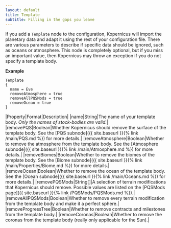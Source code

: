 ```yaml
---
layout: default
title: Template
subtitle: Filling in the gaps you leave
---
```


If you add a  `Template` node to the configuration, Kopernicus will import the planetary data and adapt it using the rest of your configuration file. There are various parameters to describe if specific data should be ignored, such as oceans or atmosphere. This node is completely optional, but if you miss an important value, then Kopernicus may throw an exception if you do not specify a template body.

**Example**
```
Template
{
  name = Eve
  removeAtmosphere = true
  removeAllPQSMods = true
  removeOcean = true
}
```

|Property|Format|Description|
|name|String|The name of your template body. *Only the names of stock-bodies are valid.*|
|removePQS|Boolean|Whether Kopernicus should remove the surface of the template body. See the [PQS subnode]({{ site.baseurl }}{% link /main/PQS.md %}) for more details.|
|removeAtmosphere|Boolean|Whether to remove the atmosphere from the template body. See the [Atmosphere subnode]({{ site.baseurl }}{% link /main/Atmosphere.md %}) for more details.|
|removeBiomes|Boolean|Whether to remove the biomes of the template body. See the [Biome subnode]({{ site.baseurl }}{% link /main/Properties/Biome.md %}) for more details.|
|removeOcean|Boolean|Whether to remove the ocean of the template body. See the [Ocean subnode]({{ site.baseurl }}{% link /main/Oceans.md %}) for more details.|
|removePQSMods|String[]|A selection of terrain modifications that Kopernicus should remove. Possible values are listed on the [PQSMods page]({{ site.baseurl }}{% link /PQSMods/PQSMods.md %}).|
|removeAllPQSMods|Boolean|Whether to remove every terrain modification from the template body and make it a perfect sphere.|
|removeProgressTree|Boolean|Whether to remove contracts and milestones from the template body.|
|removeCoronas|Boolean|Whether to remove the coronas from the template body (really only applicable for the Sun).|
